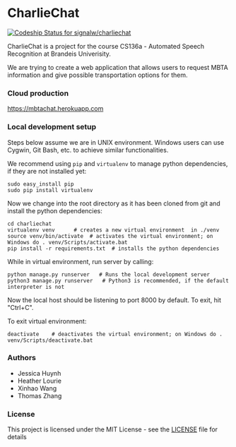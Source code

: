 CharlieChat  
============
[ ![Codeship Status for signalw/charliechat](https://codeship.com/projects/0c13aeb0-8b25-0134-d3b4-7a22352218be/status?branch=master)](https://codeship.com/projects/184590)

CharlieChat is a project for the course CS136a - Automated Speech Recognition at Brandeis Univerisity.

We are trying to create a web application that allows users to request MBTA information and give possible transportation options for them.

### Cloud production
https://mbtachat.herokuapp.com

### Local development setup
Steps below assume we are in UNIX environment. Windows users can use Cygwin, Git Bash, etc. to achieve similar functionalities.

We recommend using `pip` and `virtualenv` to manage python dependencies, if they are not installed yet:

    sudo easy_install pip
    sudo pip install virtualenv

Now we change into the root directory as it has been cloned from git and install the python dependencies:

    cd charliechat
    virtualenv venv      # creates a new virtual environment  in ./venv
    source venv/bin/activate  # activates the virtual environment; on Windows do . venv/Scripts/activate.bat
    pip install -r requirements.txt  # installs the python dependencies

While in virtual environment, run server by calling:

    python manage.py runserver   # Runs the local development server
    python3 manage.py runserver   # Python3 is recommended, if the default interpreter is not

Now the local host should be listening to port 8000 by default. To exit, hit "Ctrl+C".

To exit virtual environment:

    deactivate    # deactivates the virtual environment; on Windows do . venv/Scripts/deactivate.bat

### Authors

* Jessica Huynh
* Heather Lourie
* Xinhao Wang
* Thomas Zhang

### License

This project is licensed under the MIT License - see the [LICENSE](LICENSE) file for details
